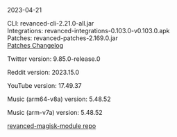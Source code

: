 2023-04-21
  
CLI: revanced-cli-2.21.0-all.jar  
Integrations: revanced-integrations-0.103.0-v0.103.0.apk  
Patches: revanced-patches-2.169.0.jar  
[Patches Changelog](https://github.com/revanced/revanced-patches/releases/tag/v2.169.0)  

Twitter version: 9.85.0-release.0  

Reddit version: 2023.15.0  

YouTube version: 17.49.37  

Music (arm64-v8a) version: 5.48.52  

Music (arm-v7a) version: 5.48.52  

[revanced-magisk-module repo](https://github.com/j-hc/revanced-magisk-module)
